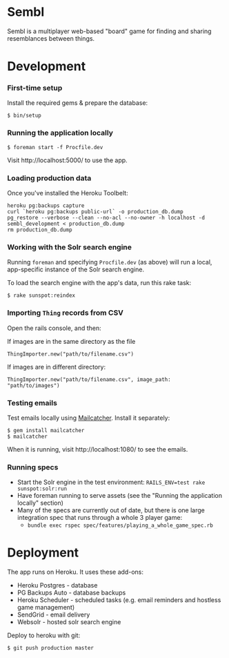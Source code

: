 # Sembl

Sembl is a multiplayer web-based "board" game for finding and sharing resemblances between things.

# Development

### First-time setup

Install the required gems & prepare the database:

    $ bin/setup

### Running the application locally

    $ foreman start -f Procfile.dev

Visit http://localhost:5000/ to use the app.

### Loading production data

Once you've installed the Heroku Toolbelt:

    heroku pg:backups capture
    curl `heroku pg:backups public-url` -o production_db.dump
    pg_restore --verbose --clean --no-acl --no-owner -h localhost -d sembl_development < production_db.dump
    rm production_db.dump

### Working with the Solr search engine

Running `foreman` and specifying `Procfile.dev` (as above) will run a local, app-specific instance of the Solr search engine.

To load the search engine with the app's data, run this rake task:

    $ rake sunspot:reindex

### Importing `Thing` records from CSV

Open the rails console, and then:

If images are in the same directory as the file

    ThingImporter.new("path/to/filename.csv")

If images are in different directory:

    ThingImporter.new("path/to/filename.csv", image_path: "path/to/images")

### Testing emails

Test emails locally using [Mailcatcher](http://mailcatcher.me/). Install it separately:

    $ gem install mailcatcher
    $ mailcatcher

When it is running, visit http://localhost:1080/ to see the emails.

### Running specs

* Start the Solr engine in the test environment: `RAILS_ENV=test rake sunspot:solr:run`
* Have foreman running to serve assets (see the "Running the application locally" section)
* Many of the specs are currently out of date, but there is one large integration spec that runs through a whole 3 player game:
  * `bundle exec rspec spec/features/playing_a_whole_game_spec.rb`

# Deployment

The app runs on Heroku. It uses these add-ons:

* Heroku Postgres - database
* PG Backups Auto - database backups
* Heroku Scheduler - scheduled tasks (e.g. email reminders and hostless game management)
* SendGrid - email delivery
* Websolr - hosted solr search engine

Deploy to heroku with git:

    $ git push production master
